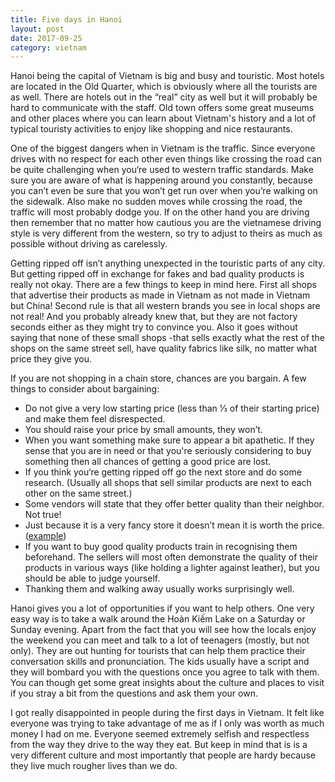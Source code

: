 ```yaml
---
title: Five days in Hanoi
layout: post
date: 2017-09-25
category: vietnam
---
```

Hanoi being the capital of Vietnam is big and busy and touristic. Most hotels are located in the Old Quarter, which is obviously where all the tourists are as well. There are hotels out in the “real” city as well but it will probably be hard to communicate with the staff. Old town offers some great museums and other places where you can learn about Vietnam's history and a lot of typical touristy activities to enjoy like shopping and nice restaurants.

One of the biggest dangers when in Vietnam is the traffic. Since everyone drives with no respect for each other even things like crossing the road can be quite challenging when you‘re used to western traffic standards. Make sure you are aware of what is happening around you constantly, because you can’t even be sure that you won’t get run over when you’re walking on the sidewalk. Also make no sudden moves while crossing the road, the traffic will most probably dodge you. If on the other hand you are driving then remember that no matter how cautious you are the vietnamese driving style is very different from the western, so try to adjust to theirs as much as possible without driving as carelessly.

Getting ripped off isn’t anything unexpected in the touristic parts of any city. But getting ripped off in exchange for fakes and bad quality products is really not okay. There are a few things to keep in mind here. First all shops that advertise their products as made in Vietnam as not made in Vietnam but China! Second rule is that all western brands you see in local shops are not real! And you probably already knew that, but they are not factory seconds either as they might try to convince you. Also it goes without saying that none of these small shops -that sells exactly what the rest of the shops on the same street sell, have quality fabrics like silk, no matter what price they give you.

If you are not shopping in a chain store, chances are you bargain. A few things to consider about bargaining: 
- Do not give a very low starting price (less than ⅓ of their starting price) and make them feel disrespected.
- You should raise your price by small amounts, they won’t.
- When you want something make sure to appear a bit apathetic. If they sense that you are in need or that you're seriously considering to buy something then all chances of getting a good price are lost.
- If you think you‘re getting ripped off go the next store and do some research. (Usually all shops that sell similar products are next to each other on the same street.)
- Some vendors will state that they offer better quality than their neighbor. Not true!
- Just because it is a very fancy store it doesn’t mean it is worth the price. ([example](https://saigoneer.com/saigon-arts-culture/arts-culture-categories/11654-could-the-made-in-china-scandal-spell-the-end-for-khaisilk))
- If you want to buy good quality products train in recognising them beforehand. The sellers will most often demonstrate the quality of their products in various ways (like holding a lighter against leather), but you should be able to judge yourself.
- Thanking them and walking away usually works surprisingly well.

Hanoi gives you a lot of opportunities if you want to help others. One very easy way is to take a walk around the Hoàn Kiếm Lake on a Saturday or Sunday evening. Apart from the fact that you will see how the locals enjoy the weekend you can meet and talk to a lot of teenagers (mostly, but not only). They are out hunting for tourists that can help them practice their conversation skills and pronunciation. The kids usually have a script and they will bombard you with the questions once you agree to talk with them. You can though get some great insights about the culture and places to visit if you stray a bit from the questions and ask them your own.

I got really disappointed in people during the first days in Vietnam. It felt like everyone was trying to take advantage of me as if I only was worth as much money I had on me. Everyone seemed extremely selfish and respectless from the way they drive to the way they eat. But keep in mind that is is a very different culture and most importantly that people are hardy because they live much rougher lives than we do.

